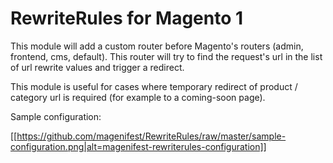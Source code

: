 # RewriteRules for Magento 1
This module will add a custom router before Magento's routers (admin, frontend, cms, default). This router will try to find the request's url in the list of url rewrite values and trigger a redirect.

This module is useful for cases where temporary redirect of product / category url is required (for example to a coming-soon page).

Sample configuration:  

[[https://github.com/magenifest/RewriteRules/raw/master/sample-configuration.png|alt=magenifest-rewriterules-configuration]]
